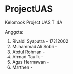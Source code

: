 # ProjectUAS
Kelompok Project UAS TI 4A

Anggota:
1. Rivaldi Syaputra     - 17212002
2. Muhammad Ali Sobri   - 
3. Abdul Rohman         -
4. Ahmad Taufik         -
5. Agus Hermawan        -
7. Marthen              -
